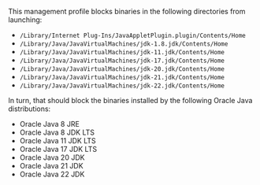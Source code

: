 This management profile blocks binaries in the following directories from launching:

* `/Library/Internet Plug-Ins/JavaAppletPlugin.plugin/Contents/Home`
* `/Library/Java/JavaVirtualMachines/jdk-1.8.jdk/Contents/Home`
* `/Library/Java/JavaVirtualMachines/jdk-11.jdk/Contents/Home`
* `/Library/Java/JavaVirtualMachines/jdk-17.jdk/Contents/Home`
* `/Library/Java/JavaVirtualMachines/jdk-20.jdk/Contents/Home`
* `/Library/Java/JavaVirtualMachines/jdk-21.jdk/Contents/Home`
* `/Library/Java/JavaVirtualMachines/jdk-22.jdk/Contents/Home`

In turn, that should block the binaries installed by the following Oracle Java distributions:

* Oracle Java 8 JRE
* Oracle Java 8 JDK LTS
* Oracle Java 11 JDK LTS
* Oracle Java 17 JDK LTS
* Oracle Java 20 JDK
* Oracle Java 21 JDK
* Oracle Java 22 JDK